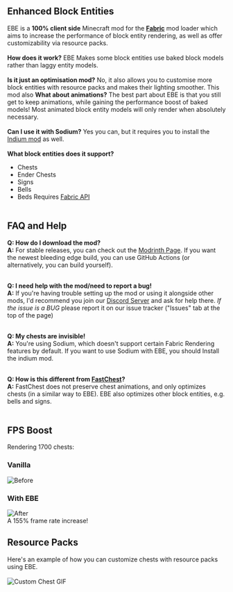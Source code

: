 ## Enhanced Block Entities

EBE is a **100% client side** Minecraft mod for the **[Fabric](https://fabricmc.net/use/)** mod loader which aims to increase the performance of block entity rendering, as well as offer customizability via resource packs. <br/><br/>
**How does it work?** EBE Makes some block entities use baked block models rather than laggy entity models. <br/><br/>
**Is it just an optimisation mod?** No, it also allows you to customise more block entities with resource packs and makes their lighting smoother. This mod also 
**What about animations?** The best part about EBE is that you still get to keep animations, while gaining the performance boost of baked models! Most animated block entity models will only render when absolutely necessary. <br/><br/>
**Can I use it with Sodium?** Yes you can, but it requires you to install the [Indium mod](https://modrinth.com/mod/indium) as well. <br/><br/>
**What block entities does it support?**
- Chests
- Ender Chests
- Signs
- Bells
- Beds
Requires [Fabric API](https://modrinth.com/mod/fabric-api) <br/><br/>

## FAQ and Help

**Q: How do I download the mod?**<br/>
**A:** For stable releases, you can check out the [Modrinth Page](https://modrinth.com/mod/OVuFYfre). If you want the newest bleeding edge build, you can use GitHub Actions (or alternatively, you can build yourself).<br/><br/>

**Q: I need help with the mod/need to report a bug!** <br/>
**A:** If you're having trouble setting up the mod or using it alongside other mods, I'd recommend you join our [Discord Server](https://discord.gg/7Aw3y4RtY9) and ask for help there. *If the issue is a BUG* please report it on our issue tracker ("Issues" tab at the top of the page)<br/><br/>

**Q: My chests are invisible!** <br/>
**A:** You're using Sodium, which doesn't support certain Fabric Rendering features by default. If you want to use Sodium with EBE, you should Install the indium mod. <br/><br/>

**Q: How is this different from [FastChest](https://www.curseforge.com/minecraft/mc-mods/fastchest)?** <br/>
**A:** FastChest does not preserve chest animations, and only optimizes chests (in a similar way to EBE). EBE also optimizes other block entities, e.g. bells and signs. <br/><br/>

## FPS Boost
Rendering 1700 chests:
### Vanilla
![Before](https://github.com/FoundationGames/EnhancedBlockEntities/raw/116_indev/img/before.png)
### With EBE
![After](https://github.com/FoundationGames/EnhancedBlockEntities/raw/116_indev/img/after.png) <br/>
A 155% frame rate increase!

## Resource Packs
Here's an example of how you can customize chests with resource packs using EBE. <br/><br/>
![Custom Chest GIF](https://user-images.githubusercontent.com/55095883/112942134-f67fe780-912f-11eb-8b11-cf316544c22b.gif)
